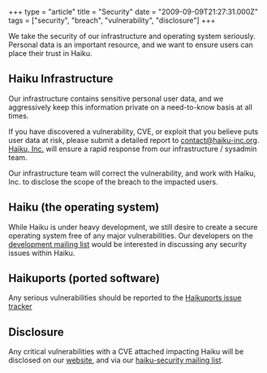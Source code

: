 +++
type = "article"
title = "Security"
date = "2009-09-09T21:27:31.000Z"
tags = ["security", "breach", "vulnerability", "disclosure"]
+++

We take the security of our infrastructure and operating system seriously.
Personal data is an important resource, and we want to ensure users can place their trust in Haiku.

## Haiku Infrastructure

Our infrastructure contains sensitive personal user data, and we aggressively keep this information private on a need-to-know basis at all times.

If you have discovered a vulnerability, CVE, or exploit that you believe puts user data at risk, please submit a detailed report to contact@haiku-inc.org. [Haiku, Inc.](http://haiku-inc.org) will ensure a rapid response from our infrastructure / sysadmin team.

Our infrastructure team will correct the vulnerability, and work with Haiku, Inc. to disclose the scope of the breach to the impacted users.

## Haiku (the operating system)

While Haiku is under heavy development, we still desire to create a secure operating system free of any major vulnerabilities. Our developers on the [development mailing list](/community/ml)  would be interested in discussing any security issues within Haiku.

## Haikuports (ported software)

Any serious vulnerabilities should be reported to the [Haikuports issue tracker](https://github.com/haikuports/haikuports/issues)

## Disclosure

Any critical vulnerabilities with a CVE attached impacting Haiku will be disclosed on our [website](/security), and via our [haiku-security mailing list](/community/ml).
